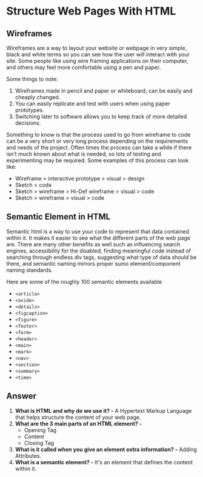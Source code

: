 # Structure Web Pages With HTML

## Wireframes

Wireframes are a way to layout your website or webpage in very simple, black and white terms so you can see how the user will interact with your site. Some people like using wire framing applications on their computer, and others may feel more comfortable using a pen and paper.

Some things to note:

1. Wireframes made in pencil and paper or whiteboard, can be easily and cheaply changed.
2. You can easily replicate and test with users when using paper prototypes.
3. Switching later to software allows you to keep track of more detailed decisions.

Something to know is that the process used to go from wireframe to code can be a very short or very long process depending on the requirements and needs of the project. Often times the process can take a while if there isn’t much known about what is needed, so lots of testing and experimenting may be required. Some examples of this process can look like:

* Wireframe > interactive prototype > visual > design
* Sketch > code
* Sketch > wireframe > Hi-Def wireframe > visual > code
* Sketch > wireframe > visual > code

## Semantic Element in HTML

Semantic html is a way to use your code to represent that data contained within it. It makes it easier to see what the different parts of the web page are. There are many other benefits as well such as influencing search engines, accessibility for the disabled, finding meaningful code instead of searching through endless div tags, suggesting what type of data should be there, and semantic naming mirrors proper sumo element/component naming standards.

Here are some of the roughly 100 semantic elements available

* `<article>`
* `<aside>`
* `<details>`
* `<figcaption>`
* `<figure>`
* `<footer>`
* `<form>`
* `<header>`
* `<main>`
* `<mark>`
* `<nav>`
* `<section>`
* `<summary>`
* `<time>`

## Answer

1. **What is HTML and why do we use it? -** A Hypertext Markup Language that helps structure the content of your web page.
2. **What are the 3 main parts of an HTML element? -**
    * Opening Tag
    * Content
    * Closing Tag
3. **What is it called when you give an element extra information? -** Adding Attributes.
4. **What is a semantic element? -** It's an element that defines the content within it.
